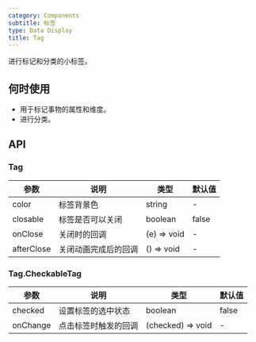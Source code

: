 ```yaml
---
category: Components
subtitle: 标签
type: Data Display
title: Tag
---
```


进行标记和分类的小标签。

## 何时使用

- 用于标记事物的属性和维度。
- 进行分类。

## API

### Tag

| 参数           | 说明                           | 类型  | 默认值 |
|----------------|-------------------------------|------|--------|
| color          | 标签背景色                    | string | -      |
| closable       | 标签是否可以关闭               | boolean    | false  |
| onClose        | 关闭时的回调                  | (e) => void | - |
| afterClose     | 关闭动画完成后的回调           | () => void | - |

### Tag.CheckableTag

| 参数           | 说明                           | 类型  | 默认值 |
|----------------|-------------------------------|------|--------|
| checked        | 设置标签的选中状态               | boolean | false |
| onChange       | 点击标签时触发的回调             | (checked) => void | - |
